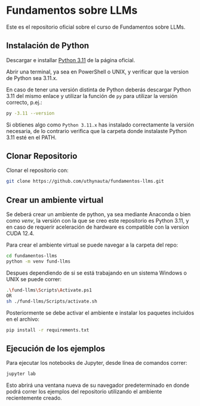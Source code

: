 # Fundamentos sobre LLMs
Este es el repositorio oficial sobre el curso de Fundamentos sobre LLMs.

## Instalación de Python

Descargar e installar [Python 3.11](https://www.python.org/downloads/release/python-3119/) de la página oficial.

Abrir una terminal, ya sea en PowerShell o UNIX, y verificar que la version de Python sea 3.11.x.

En caso de tener una versión distinta de Python deberás descargar Python 3.11 del mismo enlace y utilizar la función de `py` para utilizar la versión correcto, p.ej.:

```bash
py -3.11 --version
```
Si obtienes algo como `Python 3.11.x` has instalado correctamente la versión necesaria, de lo contrario verifica que la carpeta donde instalaste Python 3.11 esté en el PATH.

## Clonar Repositorio

Clonar el repositorio con:

```bash
git clone https://github.com/uthynauta/fundamentos-llms.git
```

## Crear un ambiente virtual

Se deberá crear un ambiente de python, ya sea mediante Anaconda o bien como _venv_, la versión con la que se creo este repositorio es Python 3.11, y en caso de requerir aceleración de hardware es compatible con la version CUDA 12.4.

Para crear el ambiente virtual se puede navegar a la carpeta del repo:

```bash
cd fundamentos-llms
python -m venv fund-llms
```
Despues dependiendo de si se está trabajando en un sistema Windows o UNIX se puede correr:

```bash
.\fund-llms\Scripts\Activate.ps1
OR
sh ./fund-llms/Scripts/activate.sh
```

Posteriormente se debe activar el ambiente e instalar los paquetes incluidos en el archivo:

```bash
pip install -r requirements.txt
```

## Ejecución de los ejemplos

Para ejecutar los notebooks de Jupyter, desde línea de comandos correr:

```bash
jupyter lab
```

Esto abrirá una ventana nueva de su navegador predeterminado en donde podrá correr los ejemplos del repositorio utilizando el ambiente recientemente creado.